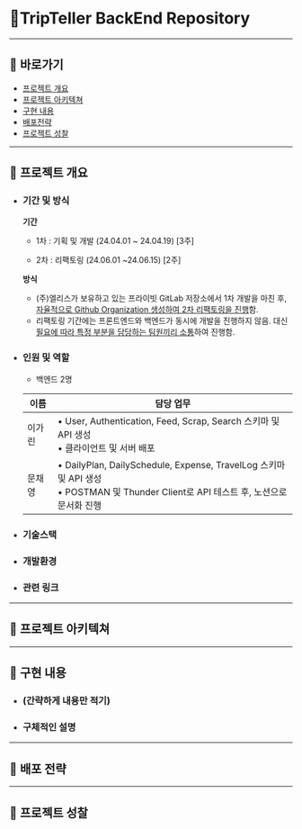 # 🌸TripTeller BackEnd Repository

---

## 🔷 바로가기

- [프로젝트 개요](#프로젝트-개요)<br>
- [프로젝트 아키텍쳐](#프로젝트-아키텍쳐)<br>
- [구현 내용](#구현-내용)<br>
- [배포전략](#배포전략)<br>
- [프로젝트 성찰](#프로젝트-성찰)<br>

---

## 🔷 프로젝트 개요<br>

- ### 기간 및 방식 <br>

  <b>기간</b>

  - <span>1차</span> : 기획 및 개발 (24.04.01 ~ 24.04.19) [3주]<br>

  - <span>2차</span> : 리팩토링 (24.06.01 ~24.06.15) [2주]<br>

  <b>방식</b>

  - (주)엘리스가 보유하고 있는 프라이빗 GitLab 저장소에서 1차 개발을 마친 후, <u>자율적으로 Github Organization 생성하여 2차 리팩토링을 진행</u>함.
  - 리팩토링 기간에는 프론트엔드와 백엔드가 동시에 개발을 진행하지 않음. 대신 <u>필요에 따라 특정 부분을 담당하는 팀원끼리 소통</u>하여 진행함.

- ### 인원 및 역할 <br>
    - 백엔드 2명<br>
    
  | 이름 | 담당 업무 |
  |----------------------------|---------------------------|
  | 이가린 | • User, Authentication, Feed, Scrap, Search 스키마 및 API 생성<br> • 클라이언트 및 서버 배포 |
  | 문채영 | • DailyPlan, DailySchedule, Expense, TravelLog 스키마 및 API 생성<br> • POSTMAN 및 Thunder Client로 API 테스트 후, 노션으로 문서화 진행 |

- ### 기술스택 <br>

- ### 개발환경 <br>

- ### 관련 링크 <br>

---

## 🔷 프로젝트 아키텍쳐<br>

---

## 🔷 구현 내용<br>

- ### (간략하게 내용만 적기) <br>

- ### 구체적인 설명 <br>

---

## 🔷 배포 전략<br>

---

## 🔷 프로젝트 성찰<br>
